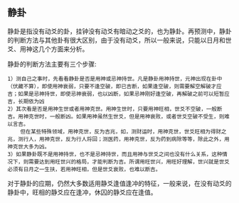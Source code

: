 ## 静卦

静卦是指没有动爻的卦，挂钟没有动爻有暗动之爻的，也为静卦。再预测中，静卦的判断方法与其他卦有很大区别，由于没有动爻，所以一般来说，只能以日月和世爻、用神这几个方面来分析。

静卦的判断方法主要有三个步骤:
```
1）测自己之事时，先看看静卦是否是用神或忌神持世。凡是静卦用神持世，元神出现在卦中（伏藏不算），即使用神衰弱，只要不逢空破，即已吉断，如果逢空破，则需要解空解破才应吉；如果是忌神持世，即使忌神衰弱，也以凶断，如果忌神刚好逢空破，再解破之前可以短暂应吉，长期依为凶
2）其次看是否是用神生世或者用神克世。用神生世时，只要用神旺相，世爻不空破，一般断吉。用神克世时，一般断凶。如果用神虽然生世爻，但是用神衰败，或者世爻空破不受生，则难以言吉。
    但在某些特殊领域，用神克世，反为吉兆，如，测财运时，用神克世，世爻旺相为得财之兆，测行人，用神克世，反为行人将回；测医药，用神克世，反为药到病除等等，除此之外，用神克世大多为凶。
3）如果静卦既不是用神持世，也不是忌神持世，而且用神与世爻之间也没有什么关系，这种情况下，则需要达到用旺世兴的格局，才能判断为吉。所谓用旺世兴，用旺好理解，世兴就是世爻必须有日月之一生扶，若用神旺相，但是世爻衰败，也难以断吉。
```

对于静卦的应期，仍然大多数适用静爻逢值逢冲的特征，一般来说，在没有动爻的静卦中，旺相的静爻应在逢冲，休囚的静爻应在逢值。